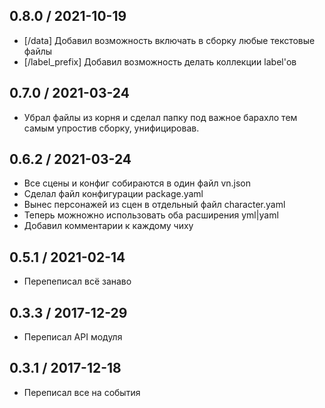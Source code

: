 0.8.0 / 2021-10-19
------------------
 * [/data] Добавил возможность включать в сборку любые текстовые файлы
 * [/label_prefix] Добавил возможность делать коллекции label'ов
   

0.7.0 / 2021-03-24
------------------
 * Убрал файлы из корня и сделал папку под важное барахло
 	 тем самым упростив сборку, унифицировав.


0.6.2 / 2021-03-24
------------------
 * Все сцены и конфиг собираются в один файл vn.json
 * Сделал файл конфигурации package.yaml
 * Вынес персонажей из сцен в отдельный файл character.yaml
 * Теперь можножно использовать оба расширения yml|yaml
 * Добавил комментарии к каждому чиху
 

0.5.1 / 2021-02-14
------------------
 * Перепеписал всё занаво 
 
0.3.3 / 2017-12-29
------------------
  * Переписал API модуля

0.3.1 / 2017-12-18
------------------
  * Переписал все на события